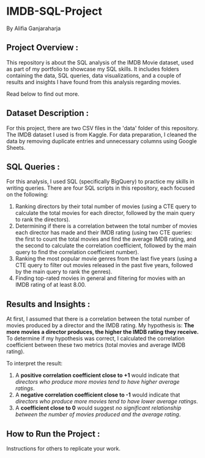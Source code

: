 # IMDB-SQL-Project
By Alifia Ganjaraharja

## Project Overview :
This repository is about the SQL analysis of the IMDB Movie dataset, used as part of my portfolio to showcase my SQL skills. It includes folders containing the data, SQL queries, data visualizations, and a couple of results and insights I have found from this analysis regarding movies.

Read below to find out more.

## Dataset Description :
For this project, there are two CSV files in the 'data' folder of this repository. The IMDB dataset I used is from Kaggle. For data preparation, I cleaned the data by removing duplicate entries and unnecessary columns using Google Sheets.

## SQL Queries :
For this analysis, I used SQL (specifically BigQuery) to practice my skills in writing queries. There are four SQL scripts in this repository, each focused on the following:

1. Ranking directors by their total number of movies (using a CTE query to calculate the total movies for each director, followed by the main query to rank the directors).
2. Determining if there is a correlation between the total number of movies each director has made and their IMDB rating (using two CTE queries: the first to count the total movies and find the average IMDB rating, and the second to calculate the correlation coefficient, followed by the main query to find the correlation coefficient number).
3. Ranking the most popular movie genres from the last five years (using a CTE query to filter out movies released in the past five years, followed by the main query to rank the genres).
4. Finding top-rated movies in general and filtering for movies with an IMDB rating of at least 8.00.


## Results and Insights :
At first, I assumed that there is a correlation between the total number of movies produced by a director and the IMDB rating. My hypothesis is: **The more movies a director produces, the higher the IMDB rating they receive.** To determine if my hypothesis was correct, I calculated the correlation coefficient between these two metrics (total movies and average IMDB rating).

To interpret the result:
1. A **positive correlation coefficient close to +1** would indicate that *directors who produce more movies tend to have higher average ratings*.
2. A **negative correlation coefficient close to -1** would indicate that *directors who produce more movies tend to have lower average ratings*.
3. A **coefficient close to 0** would suggest *no significant relationship between the number of movies produced and the average rating*.




## How to Run the Project  :
Instructions for others to replicate your work.
